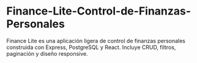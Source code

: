 # Finance-Lite-Control-de-Finanzas-Personales
Finance Lite es una aplicación ligera de control de finanzas personales construida con Express, PostgreSQL y React. Incluye CRUD, filtros, paginación y diseño responsive.
